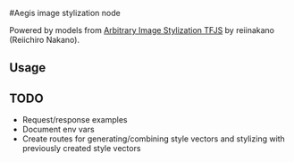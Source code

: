 #Aegis image stylization node

Powered by models from [Arbitrary Image Stylization TFJS](https://github.com/reiinakano/arbitrary-image-stylization-tfjs) by reiinakano (Reiichiro Nakano).

## Usage



## TODO
* Request/response examples
* Document env vars
* Create routes for generating/combining style vectors and stylizing with previously created style vectors
